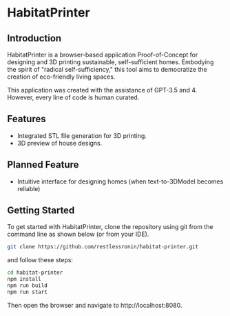 # HabitatPrinter

## Introduction

HabitatPrinter is a browser-based application Proof-of-Concept for designing and 3D printing sustainable, self-sufficient homes. Embodying the spirit of "radical self-sufficiency," this tool aims to democratize the creation of eco-friendly living spaces.

This application was created with the assistance of GPT-3.5 and 4. However, every line of code is human curated.

## Features

- Integrated STL file generation for 3D printing.
- 3D preview of house designs.

## Planned Feature

- Intuitive interface for designing homes (when text-to-3DModel becomes reliable)

## Getting Started

To get started with HabitatPrinter, clone the repository using git from the command line as shown below (or from your IDE).

```bash
git clone https://github.com/restlessronin/habitat-printer.git
```

and follow these steps:

```bash
cd habitat-printer
npm install
npm run build
npm run start
```

Then open the browser and navigate to http://localhost:8080.
